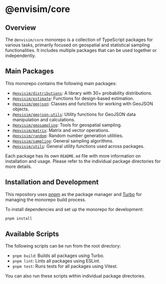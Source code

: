# @envisim/core

## Overview

The `@envisim/core` monorepo is a collection of TypeScript packages for various tasks, primarily focused on geospatial and statistical sampling functionalities. It includes multiple packages that can be used together or independently.

## Main Packages

This monorepo contains the following main packages:

*   [`@envisim/distributions`](./packages/envisim-distributions): A library with 30+ probability distributions.
*   [`@envisim/estimate`](./packages/envisim-estimate): Functions for design-based estimation.
*   [`@envisim/geojson`](./packages/envisim-geojson): Classes and functions for working with GeoJSON objects.
*   [`@envisim/geojson-utils`](./packages/envisim-geojson-utils): Utility functions for GeoJSON data manipulation and calculations.
*   [`@envisim/geosampling`](./packages/envisim-geosampling): Tools for geospatial sampling.
*   [`@envisim/matrix`](./packages/envisim-matrix): Matrix and vector operations.
*   [`@envisim/random`](./packages/envisim-random): Random number generation utilities.
*   [`@envisim/sampling`](./packages/envisim-sampling): General sampling algorithms.
*   [`@envisim/utils`](./packages/envisim-utils): General utility functions used across packages.

Each package has its own `README.md` file with more information on installation and usage. Please refer to the individual package directories for more details.

## Installation and Development

This repository uses [pnpm](https://pnpm.io/) as the package manager and [Turbo](https://turbo.build/) for managing the monorepo build process.

To install dependencies and set up the monorepo for development:

```bash
pnpm install
```

## Available Scripts

The following scripts can be run from the root directory:

*   `pnpm build`: Builds all packages using Turbo.
*   `pnpm lint`: Lints all packages using ESLint.
*   `pnpm test`: Runs tests for all packages using Vitest.

You can also run these scripts within individual package directories.

